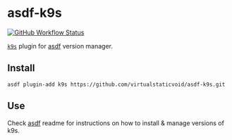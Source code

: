 # asdf-k9s

[![GitHub Workflow Status](https://img.shields.io/github/workflow/status/virtualstaticvoid/asdf-k9s/Main%20Workflow?style=flat-square)](https://github.com/virtualstaticvoid/asdf-k9s/actions)

[`k9s`][util] plugin for [asdf](https://github.com/asdf-vm/asdf) version manager.

## Install

```
asdf plugin-add k9s https://github.com/virtualstaticvoid/asdf-k9s.git
```

## Use

Check [asdf](https://github.com/asdf-vm/asdf) readme for instructions on how to install & manage versions of k9s.

[util]: https://github.com/derailed/k9s
